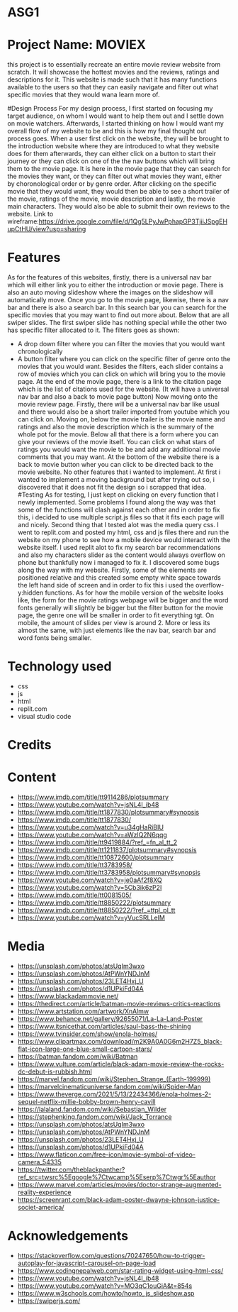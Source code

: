 # ASG1
# Project Name: MOVIEX
this project is to essentially recreate an entire movie review website from scratch. It will showcase the hottest movies and the reviews, ratings and descriptions for it. This website is made such that it has many functions available to the users so that they can easily navigate and filter out what specific movies that they would wana learn more of. 

#Design Process
For my design process, I first started on focusing my target audience, on whom I would want to help them out and I settle down on movie watchers. Afterwards, I started thinking on how I would want my overall flow of my website to be and this is how my final thought out process goes. When a user first click on the website, they will be brought to the introduction website where they are introduced to what they website does for them afterwards, they can either click on a button to start their journey or they can click on one of the the nav buttons which will bring them to the movie page. It is here in the movie page that they can search for the movies they want, or they can filter out what movies they want, either by choronological order or by genre order. After clicking on the specific movie that they would want, they would then be able to see a short trailer of the movie, ratings of the movie, movie description and lastly, the movie main characters. They would also be able to submit their own reviews to the website.
Link to wireframe:https://drive.google.com/file/d/1Qg5LPyJwPphapGP3TjiiJSpgEHupCtHU/view?usp=sharing

# Features 
As for the features of this websites, firstly, there is a universal nav bar which will either link you to either the introduction or movie page.
There is also an auto moving slideshow where the images on the slideshow will automatically move.
Once you go to the movie page, likewise, there is a nav bar and there is also a search bar. In this search bar you can search for the specific movies that you may want to find out more about. Below that are all swiper slides. The first swiper slide has nothing special while the other two has specific filter allocated to it. The filters goes as shown: 
- A drop down filter where you can filter the movies that you would want chronologically
- A button filter where you can click on the specific filter of genre onto the movies that you would want.
Besides the filters, each slider contains a row of movies which you can click on which will bring you to the movie page.
At the end of the movie page, there is a link to the citation page which is the list of citations used for the website. (It will have a universal nav bar and also a back to movie page button)
Now moving onto the movie review page.
Firstly, there will be a universal nav bar like usual and there would also be a short trailer imported from youtube which you can click on. Moving on, below the movie trailer is the movie name and ratings and also the movie description which is the summary of the whole pot for the movie. Below all that there is a form where  you can give your reviews of the movie itself. You can click on what stars of ratings you would want the movie to be and add any additional movie comments that you may want.
At the bottom of the website there is a back to movie button wher you can click to be directed back to the movie website. 
No other features that i wanted to implement. At first i wanted to implement a moving background but after trying out so, i discovered that it does not fit the design so i scrapped that idea.
#Testing
As for testing, I just kept on clicking on every function that I newly implemented. Some problems I found along the way was that some of the functions will clash against each other and in order to fix this, i decided to use multiple script.js files so that it fits each page will and nicely. Second thing that I tested alot was the media query css. I went to replit.com and posted my html, css and js files there and run the website on my phone to see how a mobile device would interact with the website itself. I used replit alot to fix my search bar recommendations and also my characters slider as the content would always overflow on phone but thankfully now  i managed to fix it. 
I discovered some bugs along the way with my website. Firstly, some of the elements are positioned relative and this created some empty white space towards the left hand side of screen and in order to fix this i used the overflow-y:hidden functions.
As for how the mobile version of the website looks like, the form for the movie ratings webpage will be bigger and the word fonts generally will slightly be bigger but the filter button for the movie page, the genre one will be smaller in order to fit everything tgt. On mobile, the amount of slides per view is around 2. More or less its almost the same, with just elements like the nav bar, search bar and word fonts being smaller.

# Technology used
- css
- js
- html
- replit.com
- visual studio code

# Credits
# Content
- https://www.imdb.com/title/tt9114286/plotsummary
- https://www.youtube.com/watch?v=jsNL4l_ib48
- https://www.imdb.com/title/tt1877830/plotsummary#synopsis
- https://www.imdb.com/title/tt1877830/
- https://www.youtube.com/watch?v=u34gHaRiBIU
- https://www.youtube.com/watch?v=aWzlQ2N6qqg
- https://www.imdb.com/title/tt9419884/?ref_=fn_al_tt_2
- https://www.imdb.com/title/tt1211837/plotsummary#synopsis
- https://www.imdb.com/title/tt10872600/plotsummary
- https://www.imdb.com/title/tt3783958/
- https://www.imdb.com/title/tt3783958/plotsummary#synopsis
- https://www.youtube.com/watch?v=je0aAf2f8XQ
- https://www.youtube.com/watch?v=5Cb3ik6zP2I
- https://www.imdb.com/title/tt0081505/
- https://www.imdb.com/title/tt8850222/plotsummary
- https://www.imdb.com/title/tt8850222/?ref_=ttpl_pl_tt
- https://www.youtube.com/watch?v=yVucSRLLeIM

# Media
- https://unsplash.com/photos/atsUqIm3wxo
- https://unsplash.com/photos/AtPWnYNDJnM
- https://unsplash.com/photos/23LET4Hxj_U
- https://unsplash.com/photos/d1UPkiFd04A
- https://www.blackadammovie.net/
- https://thedirect.com/article/batman-movie-reviews-critics-reactions
- https://www.artstation.com/artwork/XnAlmw
- https://www.behance.net/gallery/92655071/La-La-Land-Poster
- https://www.itsnicethat.com/articles/saul-bass-the-shining
- https://www.tvinsider.com/show/enola-holmes/
- https://www.clipartmax.com/download/m2K9A0A0G6m2H7Z5_black-flat-icon-large-one-blue-small-cartoon-stars/
- https://batman.fandom.com/wiki/Batman
- https://www.vulture.com/article/black-adam-movie-review-the-rocks-dc-debut-is-rubbish.html
- https://marvel.fandom.com/wiki/Stephen_Strange_(Earth-199999)
- https://marvelcinematicuniverse.fandom.com/wiki/Spider-Man
- https://www.theverge.com/2021/5/13/22434366/enola-holmes-2-sequel-netflix-millie-bobby-brown-henry-cavill
- https://lalaland.fandom.com/wiki/Sebastian_Wilder
- https://stephenking.fandom.com/wiki/Jack_Torrance
- https://unsplash.com/photos/atsUqIm3wxo
- https://unsplash.com/photos/AtPWnYNDJnM 
- https://unsplash.com/photos/23LET4Hxj_U 
- https://unsplash.com/photos/d1UPkiFd04A 
- https://www.flaticon.com/free-icon/movie-symbol-of-video-camera_54335 
- https://twitter.com/theblackpanther?ref_src=twsrc%5Egoogle%7Ctwcamp%5Eserp%7Ctwgr%5Eauthor
- https://www.marvel.com/articles/movies/doctor-strange-augmented-reality-experience 
- https://screenrant.com/black-adam-poster-dwayne-johnson-justice-societ-america/

# Acknowledgements
- https://stackoverflow.com/questions/70247650/how-to-trigger-autoplay-for-javascript-carousel-on-page-load
- https://www.codingnepalweb.com/star-rating-widget-using-html-css/
- https://www.youtube.com/watch?v=jsNL4l_ib48
- https://www.youtube.com/watch?v=MO3qC1ouGiA&t=854s
- https://www.w3schools.com/howto/howto_js_slideshow.asp
- https://swiperjs.com/
 
 
